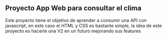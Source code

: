 ## Proyecto App Web para consultar el clima


Este proyecto tiene el objetivo de aprender a consumir una API con javascript, en este caso el HTML y CSS es bastante simple, la idea de este proyecto es hacerle una V2 en un futuro mejorando sus features
